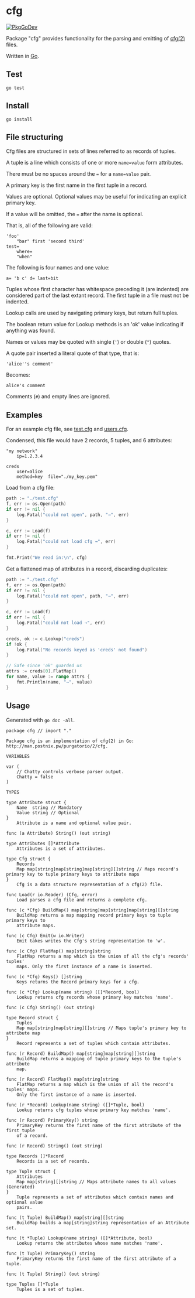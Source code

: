 # cfg

[![PkgGoDev](https://pkg.go.dev/badge/github.com/seh-msft/cfg)](https://pkg.go.dev/github.com/seh-msft/cfg)

Package "cfg" provides functionality for the parsing and emitting of [cfg(2)](http://man.postnix.pw/purgatorio/2/cfg) files. 

Written in [Go](https://golang.org/). 

## Test

	go test

## Install

	go install

## File structuring

Cfg files are structured in sets of lines referred to as records of tuples. 

A tuple is a line which consists of one or more `name=value` form attributes. 

There must be no spaces around the `=` for a `name=value` pair. 

A primary key is the first name in the first tuple in a record. 

Values are optional. Optional values may be useful for indicating an explicit primary key. 

If a value will be omitted, the `=` after the name is optional. 

That is, all of the following are valid:

```
'foo'
	"bar" first 'second third'
test=
	where=
	"when"
```

The following is four names and one value:

```
a= 'b c' d= last=bit
```

Tuples whose first character has whitespace preceding it (are indented) are considered part of the last extant record. The first tuple in a file must not be indented. 

Lookup calls are used by navigating primary keys, but return full tuples. 

The boolean return value for Lookup methods is an 'ok' value indicating if anything was found. 

Names or values may be quoted with single (`'`) or double (`"`) quotes. 

A quote pair inserted a literal quote of that type, that is:

	'alice''s comment'

Becomes:

	alice's comment

Comments (`#`) and empty lines are ignored. 

## Examples

For an example cfg file, see [test.cfg](./test.cfg) and [users.cfg](./users.cfg). 

Condensed, this file would have 2 records, 5 tuples, and 6 attributes:

```
"my network"
	ip=1.2.3.4

creds
	user=alice
	method=key	file="./my_key.pem" 
```

Load from a cfg file:

```go
path := "./test.cfg"
f, err := os.Open(path)
if err != nil {
	log.Fatal("could not open", path, "→", err)
}

c, err := Load(f)
if err != nil {
	log.Fatal("could not load cfg →", err)
}

fmt.Print("We read in:\n", cfg)
```

Get a flattened map of attributes in a record, discarding duplicates:

```go
path := "./test.cfg"
f, err := os.Open(path)
if err != nil {
	log.Fatal("could not open", path, "→", err)
}

c, err := Load(f)
if err != nil {
	log.Fatal("could not load →", err)
}

creds, ok := c.Lookup("creds")
if !ok {
	log.Fatal("No records keyed as 'creds' not found")
}

// Safe since 'ok' guarded us
attrs := creds[0].FlatMap()
for name, value := range attrs {
	fmt.Println(name, "⇒", value)
}
```

## Usage

Generated with `go doc -all`. 

```
package cfg // import "."

Package cfg is an implementation of cfg(2) in Go:
http://man.postnix.pw/purgatorio/2/cfg.

VARIABLES

var (
	// Chatty controls verbose parser output.
	Chatty = false
)

TYPES

type Attribute struct {
	Name  string // Mandatory
	Value string // Optional
}
    Attribute is a name and optional value pair.

func (a Attribute) String() (out string)

type Attributes []*Attribute
    Attributes is a set of attributes.

type Cfg struct {
	Records
	Map map[string]map[string]map[string][]string // Maps record's primary key to tuple primary keys to attribute maps
}
    Cfg is a data structure representation of a cfg(2) file.

func Load(r io.Reader) (Cfg, error)
    Load parses a cfg file and returns a complete cfg.

func (c *Cfg) BuildMap() map[string]map[string]map[string][]string
    BuildMap returns a map mapping record primary keys to tuple primary keys to
    attribute maps.

func (c Cfg) Emit(w io.Writer)
    Emit takes writes the Cfg's string representation to 'w'.

func (c Cfg) FlatMap() map[string]string
    FlatMap returns a map which is the union of all the cfg's records' tuples'
    maps. Only the first instance of a name is inserted.

func (c *Cfg) Keys() []string
    Keys returns the Record primary keys for a cfg.

func (c *Cfg) Lookup(name string) ([]*Record, bool)
    Lookup returns cfg records whose primary key matches 'name'.

func (c Cfg) String() (out string)

type Record struct {
	Tuples
	Map map[string]map[string][]string // Maps tuple's primary key to attribute map
}
    Record represents a set of tuples which contain attributes.

func (r Record) BuildMap() map[string]map[string][]string
    BuildMap returns a mapping of tuple primary keys to the tuple's attribute
    map.

func (r Record) FlatMap() map[string]string
    FlatMap returns a map which is the union of all the record's tuples' maps.
    Only the first instance of a name is inserted.

func (r *Record) Lookup(name string) ([]*Tuple, bool)
    Lookup returns cfg tuples whose primary key matches 'name'.

func (r Record) PrimaryKey() string
    PrimaryKey returns the first name of the first attribute of the first tuple
    of a record.

func (r Record) String() (out string)

type Records []*Record
    Records is a set of records.

type Tuple struct {
	Attributes
	Map map[string][]string // Maps attribute names to all values	(Generated)
}
    Tuple represents a set of attributes which contain names and optional value
    pairs.

func (t Tuple) BuildMap() map[string][]string
    BuildMap builds a map[string]string representation of an Attribute set.

func (t *Tuple) Lookup(name string) ([]*Attribute, bool)
    Lookup returns the attributes whose name matches 'name'.

func (t Tuple) PrimaryKey() string
    PrimaryKey returns the first name of the first attribute of a tuple.

func (t Tuple) String() (out string)

type Tuples []*Tuple
    Tuples is a set of tuples.
```
